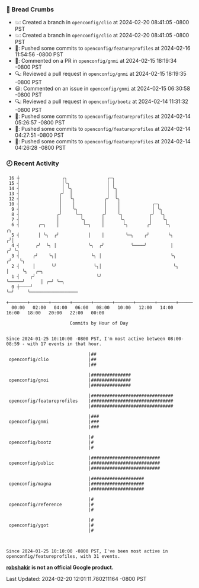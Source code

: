 ### 🍞 Bread Crumbs

 * 💥: Created a branch in `openconfig/clio` at 2024-02-20 08:41:05 -0800 PST
 * 💥: Created a branch in `openconfig/clio` at 2024-02-20 08:41:05 -0800 PST
 * 🚢: Pushed some commits to `openconfig/featureprofiles` at 2024-02-16 11:54:56 -0800 PST
 * 💬: Commented on a PR in  `openconfig/gnmi` at 2024-02-15 18:19:34 -0800 PST
 * 🔍: Reviewed a pull request in  `openconfig/gnmi` at 2024-02-15 18:19:35 -0800 PST
 * 😃: Commented on an issue in `openconfig/gnmi` at 2024-02-15 06:30:58 -0800 PST
 * 🔍: Reviewed a pull request in  `openconfig/bootz` at 2024-02-14 11:31:32 -0800 PST
 * 🚢: Pushed some commits to `openconfig/featureprofiles` at 2024-02-14 05:26:57 -0800 PST
 * 🚢: Pushed some commits to `openconfig/featureprofiles` at 2024-02-14 04:27:51 -0800 PST
 * 🚢: Pushed some commits to `openconfig/featureprofiles` at 2024-02-14 04:26:28 -0800 PST

### 🕘 Recent Activity
```
 16 ┼                ╭╮               ╭─╮
 15 ┤                │╰╮              │ │
 14 ┤                │ ╰╮             │ ╰╮
 13 ┤               ╭╯  │             │  │
 12 ┤               │   ╰╮           ╭╯  ╰╮
 10 ┤               │    │           │    │            ╭─╮
  9 ┤               │    ╰╮          │    │            │ ╰╮
  8 ┤              ╭╯     ╰─╮       ╭╯    ╰╮          ╭╯  ╰╮
  7 ┤              │        ╰╮      │      ╰╮         │    ╰╮
  6 ┤       ╭─╮    │         ╰─╮    │       ╰╮       ╭╯     ╰╮           ╭╮
  5 ┤       │ ╰╮  ╭╯           │    │        ╰─╮    ╭╯       ╰╮         ╭╯│
  4 ┤      ╭╯  ╰╮ │            ╰╮  ╭╯          ╰────╯         │        ╭╯ ╰╮
  3 ┤     ╭╯    ╰╮│             ╰╮ │                          ╰╮      ╭╯   ╰╮
  2 ┤     │      ╰╯              ╰╮│                           ╰╮     │     ╰╮   ╭─╮
  1 ┤    ╭╯                       ╰╯                            ╰─────╯      │ ╭─╯ ╰─╮
  0 ┼────╯                                                                   ╰─╯     ╰──────────────────
    +───────+───────+───────+───────+───────+───────+───────+───────+───────+───────+───────+───────+────
  00:00   02:00   04:00   06:00   08:00   10:00   12:00   14:00   16:00   18:00   20:00   22:00   00:00   

						Commits by Hour of Day


Since 2024-01-25 10:10:00 -0800 PST, I'm most active between 08:00-08:59 - with 17 events in that hour.

```



```
                               |##
 openconfig/clio               |##
                               |##

                               |###############
 openconfig/gnoi               |###############
                               |###############

                               |###############################
 openconfig/featureprofiles    |###############################
                               |###############################

                               |###
 openconfig/gnmi               |###
                               |###

                               |#
 openconfig/bootz              |#
                               |#

                               |##########################
 openconfig/public             |##########################
                               |##########################

                               |####################
 openconfig/magna              |####################
                               |####################

                               |#
 openconfig/reference          |#
                               |#

                               |#
 openconfig/ygot               |#
                               |#



Since 2024-01-25 10:10:00 -0800 PST, I've been most active in openconfig/featureprofiles, with 31 events.

```
**[robshakir](mailto:robjs@google.com) is not an official Google product.**  


Last Updated: 2024-02-20 12:01:11.780211164 -0800 PST
